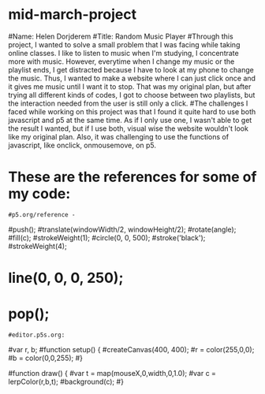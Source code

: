 # mid-march-project
#Name: Helen Dorjderem
#Title: Random Music Player
#Through this project, I wanted to solve a small problem that I was facing while taking online classes. I like to listen to music when I'm studying, I concentrate more with music. However, everytime when I change my music or the playlist ends, I get distracted because I have to look at my phone to change the music. Thus, I wanted to make a website where I can just click once and it gives me music until I want it to stop. That was my original plan, but after trying all different kinds of codes, I got to choose between two playlists, but the interaction needed from the user is still only a click.
#The challenges I faced while working on this project was that I found it quite hard to use both javascript and p5 at the same time. As if I only use one, I wasn't able to get the result I wanted, but if I use both, visual wise the website wouldn't look like my original plan. Also, it was challenging to use the functions of javascript, like onclick, onmousemove, on p5. 
# These are the references for some of my code:
    #p5.org/reference - 
#push();
#translate(windowWidth/2, windowHeight/2);
#rotate(angle);
#fill(c);
#strokeWeight(1);
#circle(0, 0, 500);
#stroke('black');
#strokeWeight(4);
# line(0, 0, 0, 250);
# pop();
    #editor.p5s.org:
#var r, b;
#function setup() { 
  #createCanvas(400, 400);
  #r = color(255,0,0);
  #b = color(0,0,255);
#} 

#function draw() { 
  #var t = map(mouseX,0,width,0,1.0);
  #var c = lerpColor(r,b,t);
  #background(c);
#}
